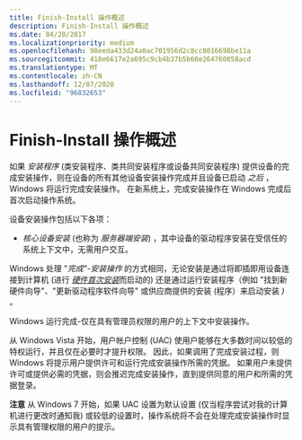 ```yaml
---
title: Finish-Install 操作概述
description: Finish-Install 操作概述
ms.date: 04/20/2017
ms.localizationpriority: medium
ms.openlocfilehash: 98eeda433d24a0ac701956d2c8cc8016698be11a
ms.sourcegitcommit: 418e6617e2a695c9cb4b37b5b60e264760858acd
ms.translationtype: MT
ms.contentlocale: zh-CN
ms.lasthandoff: 12/07/2020
ms.locfileid: "96832653"
---
```

# <a name="overview-of-finish-install-actions"></a>Finish-Install 操作概述


如果 *安装程序* (类安装程序、类共同安装程序或设备共同安装程序) 提供设备的完成安装操作，则在设备的所有其他设备安装操作完成并且设备已启动 *之后* ，Windows 将运行完成安装操作。 在新系统上，完成安装操作在 Windows 完成后首次启动操作系统。

设备安装操作包括以下各项：

-   *核心设备安装* (也称为 *服务器端安装*) ，其中设备的驱动程序安装在受信任的系统上下文中，无需用户交互。

Windows 处理 "*完成"-安装操作* 的方式相同，无论安装是通过将即插即用设备连接到计算机 (进行 [*硬件首次安装*](hardware-first-installation.md)而启动的) 还是通过运行安装程序（例如 "找到新硬件向导"、"更新驱动程序软件向导" 或供应商提供的安装 (程序）来启动安装 *) 。*

Windows 运行完成-仅在具有管理员权限的用户的上下文中安装操作。

从 Windows Vista 开始，用户帐户控制 (UAC) 使用户能够在大多数时间以较低的特权运行，并且仅在必要时才提升权限。 因此，如果调用了完成安装过程，则 Windows 将提示用户提供许可和运行完成安装操作所需的凭据。 如果用户未提供许可或提供必需的凭据，则会推迟完成安装操作，直到提供同意的用户和所需的凭据登录。

**注意**   从 Windows 7 开始，如果 UAC 设置为默认设置 (仅当程序尝试对我的计算机进行更改时通知我) 或较低的设置时，操作系统将不会在处理完成安装操作时显示具有管理权限的用户的提示。

 

 

 





